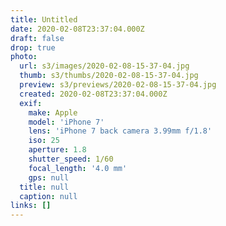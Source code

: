 ```yaml
---
title: Untitled
date: 2020-02-08T23:37:04.000Z
draft: false
drop: true
photo:
  url: s3/images/2020-02-08-15-37-04.jpg
  thumb: s3/thumbs/2020-02-08-15-37-04.jpg
  preview: s3/previews/2020-02-08-15-37-04.jpg
  created: 2020-02-08T23:37:04.000Z
  exif:
    make: Apple
    model: 'iPhone 7'
    lens: 'iPhone 7 back camera 3.99mm f/1.8'
    iso: 25
    aperture: 1.8
    shutter_speed: 1/60
    focal_length: '4.0 mm'
    gps: null
  title: null
  caption: null
links: []
---
```

